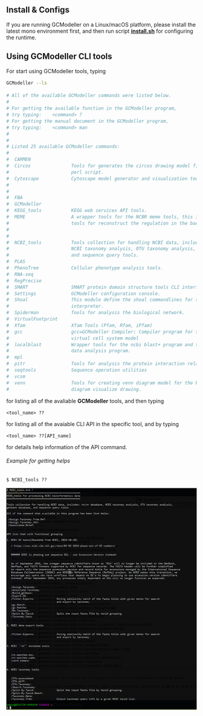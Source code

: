 ## Install &amp; Configs

If you are running GCModeller on a Linux/macOS platform, please install the latest mono environment first, and then run script **[install.sh](./install.sh)** for configuring the runtime.

## Using GCModeller CLI tools

For start using GCModeller tools, typing 
```bash
GCModeller --ls

# All of the available GCModeller commands were listed below.
#
# For getting the available function in the GCModeller program, 
# try typing:    <command> ?
# For getting the manual document in the GCModeller program,
# try typing:    <command> man
#
#
# Listed 25 available GCModeller commands:
#
#  CARMEN               
#  Circos               Tools for generates the circos drawing model file for the circos
#                       perl script.
#  Cytoscape            Cytoscape model generator and visualization tools utils for GCModeller
#                      
#
#  FBA                  
#  GCModeller           
#  KEGG_tools           KEGG web services API tools.
#  MEME                 A wrapper tools for the NCBR meme tools, this is a powerfull
#                       tools for reconstruct the regulation in the bacterial genome.
#                      
#
#  NCBI_tools           Tools collection for handling NCBI data, includes: nt/nr database,
#                       NCBI taxonomy analysis, OTU taxonomy analysis, genbank database,
#                       and sequence query tools.
#  PLAS                 
#  PhenoTree            Cellular phenotype analysis tools.
#  RNA-seq              
#  RegPrecise           
#  SMART                SMART protein domain structure tools CLI interface.
#  Settings             GCModeller configuration console.
#  Shoal                This module define the shoal commandlines for the command line
#                       interpreter.
#  Spiderman            Tools for analysis the biological network.
#  VirtualFootprint     
#  Xfam                 Xfam Tools (Pfam, Rfam, iPfam)
#  gcc                  gcc=GCModeller Compiler; Compiler program for the GCModeller
#                       virtual cell system model
#  localblast           Wrapper tools for the ncbi blast+ program and the blast output
#                       data analysis program.
#  mpl                  
#  pitr                 Tools for analysis the protein interaction relationship.
#  seqtools             Sequence operation utilities
#  vcsm                 
#  venn                 Tools for creating venn diagram model for the R program and venn
#                       diagram visualize drawing.
``` 
for listing all of the avaliable **GCModeller** tools, and then typing 
```
<tool_name> ??
``` 
for listing all of the avaiable CLI API in the specific tool, and by typing 
```
<tool_name> ??[API_name]
``` 
for details help information of the API command.

###### Example for getting helps

```
$ NCBI_tools ??
```

![](./images/ToolsHelp-Example.png)
